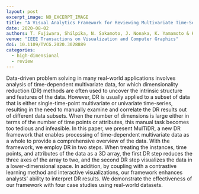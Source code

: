 ```yaml
---
layout: post
excerpt_image: NO_EXCERPT_IMAGE
title: "A Visual Analytics Framework for Reviewing Multivariate Time-Series Data with Dimensionality Reduction"
date: 2020-08-02
authors: T. Fujiwara, Shilpika, N. Sakamoto, J. Nonaka, K. Yamamoto & K. Ma
venue: "IEEE Transactions on Visualization and Computer Graphics"
doi: 10.1109/TVCG.2020.3028889
categories:
  - high-dimensional
  - review
---
```

Data-driven problem solving in many real-world applications involves analysis of time-dependent multivariate data, for which dimensionality reduction (DR) methods are often used to uncover the intrinsic structure and features of the data. However, DR is usually applied to a subset of data that is either single-time-point multivariate or univariate time-series, resulting in the need to manually examine and correlate the DR results out of different data subsets. When the number of dimensions is large either in terms of the number of time points or attributes, this manual task becomes too tedious and infeasible. In this paper, we present MulTiDR, a new DR framework that enables processing of time-dependent multivariate data as a whole to provide a comprehensive overview of the data. With the framework, we employ DR in two steps. When treating the instances, time points, and attributes of the data as a 3D array, the first DR step reduces the three axes of the array to two, and the second DR step visualizes the data in a lower-dimensional space. In addition, by coupling with a contrastive learning method and interactive visualizations, our framework enhances analysts' ability to interpret DR results. We demonstrate the effectiveness of our framework with four case studies using real-world datasets.

